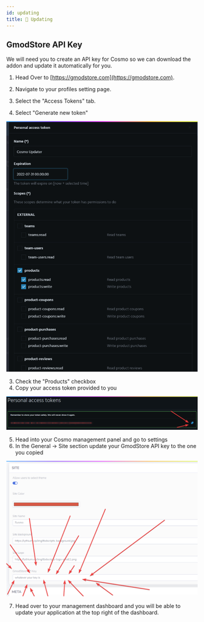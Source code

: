 ```yaml
---
id: updating
title: 📜 Updating
---
```


## GmodStore API Key

We will need you to create an API key for Cosmo so we can download the addon and update it automatically for you.

1. Head Over to [https://gmodstore.com](https://gmodstore.com).
2. Navigate to your profiles setting page.


1. Select the "Access Tokens" tab.
2. Select "Generate new token"

![Image taken by lythium](../../static/img/updating/gms-accesstoken-create.png)

3. Check the "Products" checkbox
4. Copy your access token provided to you

![Image taken by lythium](../../static/img/updating/gms-accesstoken-copy.png)

5. Head into your Cosmo management panel and go to settings
6. In the General -> Site section update your GmodStore API key to the one you copied

![Image taken by lythium](../../static/img/updating/cosmo-apikey.png)

7. Head over to your management dashboard and you will be able to update your application at the top right of the dashboard.